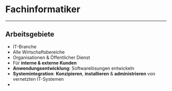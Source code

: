 # Fachinformatiker
___
## Arbeitsgebiete
- IT-Branche
- Alle Wirtschaftsbereiche
- Organisationen & Öffentlicher Dienst
- Für **interne & externe Kunden**
- **Anwendungsentwicklung**: Softwarelösungen entwickeln
- **Systemintegration**: **Konzipieren**, **installieren** & **administrieren** von vernetzten IT-Systemen
- 